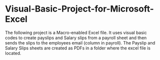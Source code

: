 # Visual-Basic-Project-for-Microsoft-Excel
The following project is a Macro-enabled Excel file. It uses visual basic codes to create payslips and Salary slips from a payroll sheet and then sends the slips to the employees email (column in payroll). The Payslip and Salary Slips sheets are created as PDFs in a folder where the excel file is located.
